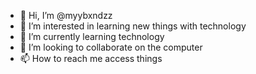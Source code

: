 - 👋 Hi, I’m @myybxndzz
- 👀 I’m interested in learning new things with technology
- 🌱 I’m currently learning technology
- 💞️ I’m looking to collaborate on the computer
- 📫 How to reach me access things 

<!---
myybxndzz/myybxndzz is a ✨ special ✨ repository because its `README.md` (this file) appears on your GitHub profile.
You can click the Preview link to take a look at your changes.
--->
